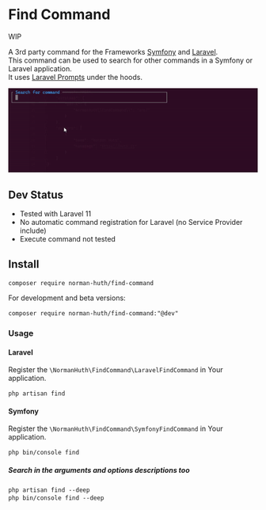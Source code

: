 # Find Command

WIP

A 3rd party command for the Frameworks [Symfony](https://symfony.com/) and [Laravel](https://laravel.com).  
This command can be used to search for other commands in a Symfony or Laravel application.  
It uses [Laravel Prompts](https://laravel.com/docs/prompts) under the hoods.

![preview](docs/preview.gif)

## Dev Status

* Tested with Laravel 11
* No automatic command registration for Laravel (no Service Provider include)
* Execute command not tested

## Install

```shell
composer require norman-huth/find-command
```

For development and beta versions:

```shell
composer require norman-huth/find-command:"@dev"
```

### Usage

#### Laravel

Register the `\NormanHuth\FindCommand\LaravelFindCommand` in Your application.

```shell
php artisan find
```

#### Symfony

Register the `\NormanHuth\FindCommand\SymfonyFindCommand` in Your application.

```shell
php bin/console find
```

##### Search in the arguments and options descriptions too

```shell
php artisan find --deep
php bin/console find --deep
```
